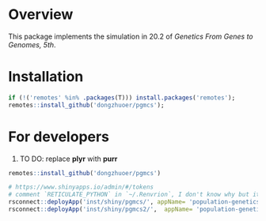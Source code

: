 # Overview

This package implements the simulation in 20.2 of _Genetics From Genes to Genomes, 5th_.



# Installation

```r
if (!('remotes' %in% .packages(T))) install.packages('remotes');
remotes::install_github('dongzhuoer/pgmcs');
```



# For developers

1. TO DO: replace **plyr** with **purr**

```r
remotes::install_github('dongzhuoer/pgmcs')

# https://www.shinyapps.io/admin/#/tokens
# comment `RETICULATE_PYTHON` in `~/.Renvrion`, I don't know why but it just cause error
rsconnect::deployApp('inst/shiny/pgmcs/', appName= 'population-genetics-monte-carlo-simulation', forceUpdate = T)
rsconnect::deployApp('inst/shiny/pgmcs2/',  appName= 'population-genetics-monte-carlo-simulation2', forceUpdate = T)
```
